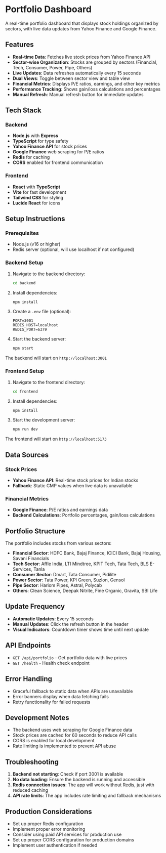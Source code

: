 # Portfolio Dashboard

A real-time portfolio dashboard that displays stock holdings organized by sectors, with live data updates from Yahoo Finance and Google Finance.

## Features

- **Real-time Data**: Fetches live stock prices from Yahoo Finance API
- **Sector-wise Organization**: Stocks are grouped by sectors (Financial, Tech, Consumer, Power, Pipe, Others)
- **Live Updates**: Data refreshes automatically every 15 seconds
- **Dual Views**: Toggle between sector view and table view
- **Financial Metrics**: Displays P/E ratios, earnings, and other key metrics
- **Performance Tracking**: Shows gain/loss calculations and percentages
- **Manual Refresh**: Manual refresh button for immediate updates

## Tech Stack

### Backend
- **Node.js** with **Express**
- **TypeScript** for type safety
- **Yahoo Finance API** for stock prices
- **Google Finance** web scraping for P/E ratios
- **Redis** for caching
- **CORS** enabled for frontend communication

### Frontend
- **React** with **TypeScript**
- **Vite** for fast development
- **Tailwind CSS** for styling
- **Lucide React** for icons

## Setup Instructions

### Prerequisites
- Node.js (v16 or higher)
- Redis server (optional, will use localhost if not configured)

### Backend Setup

1. Navigate to the backend directory:
   ```bash
   cd backend
   ```

2. Install dependencies:
   ```bash
   npm install
   ```

3. Create a `.env` file (optional):
   ```env
   PORT=3001
   REDIS_HOST=localhost
   REDIS_PORT=6379
   ```

4. Start the backend server:
   ```bash
   npm start
   ```

The backend will start on `http://localhost:3001`

### Frontend Setup

1. Navigate to the frontend directory:
   ```bash
   cd frontend
   ```

2. Install dependencies:
   ```bash
   npm install
   ```

3. Start the development server:
   ```bash
   npm run dev
   ```

The frontend will start on `http://localhost:5173`

## Data Sources

### Stock Prices
- **Yahoo Finance API**: Real-time stock prices for Indian stocks
- **Fallback**: Static CMP values when live data is unavailable

### Financial Metrics
- **Google Finance**: P/E ratios and earnings data
- **Backend Calculations**: Portfolio percentages, gain/loss calculations

## Portfolio Structure

The portfolio includes stocks from various sectors:

- **Financial Sector**: HDFC Bank, Bajaj Finance, ICICI Bank, Bajaj Housing, Savani Financials
- **Tech Sector**: Affle India, LTI Mindtree, KPIT Tech, Tata Tech, BLS E-Services, Tanla
- **Consumer Sector**: Dmart, Tata Consumer, Pidilite
- **Power Sector**: Tata Power, KPI Green, Suzlon, Gensol
- **Pipe Sector**: Hariom Pipes, Astral, Polycab
- **Others**: Clean Science, Deepak Nitrite, Fine Organic, Gravita, SBI Life

## Update Frequency

- **Automatic Updates**: Every 15 seconds
- **Manual Updates**: Click the refresh button in the header
- **Visual Indicators**: Countdown timer shows time until next update

## API Endpoints

- `GET /api/portfolio` - Get portfolio data with live prices
- `GET /health` - Health check endpoint

## Error Handling

- Graceful fallback to static data when APIs are unavailable
- Error banners display when data fetching fails
- Retry functionality for failed requests

## Development Notes

- The backend uses web scraping for Google Finance data
- Stock prices are cached for 60 seconds to reduce API calls
- CORS is enabled for local development
- Rate limiting is implemented to prevent API abuse

## Troubleshooting

1. **Backend not starting**: Check if port 3001 is available
2. **No data loading**: Ensure the backend is running and accessible
3. **Redis connection issues**: The app will work without Redis, just with reduced caching
4. **API rate limits**: The app includes rate limiting and fallback mechanisms

## Production Considerations

- Set up proper Redis configuration
- Implement proper error monitoring
- Consider using paid API services for production use
- Set up proper CORS configuration for production domains
- Implement user authentication if needed 